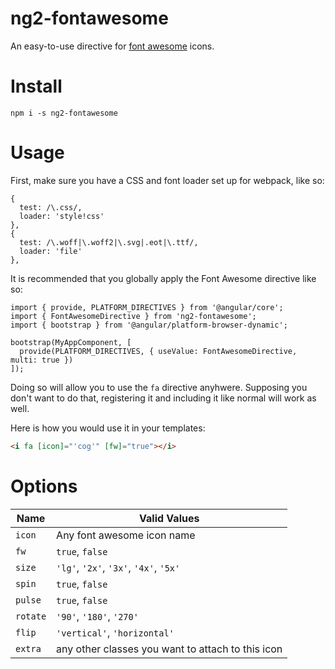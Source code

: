 # ng2-fontawesome
An easy-to-use directive for [font awesome](https://github.com/FortAwesome/Font-Awesome) icons.

# Install
`npm i -s ng2-fontawesome`

# Usage
First, make sure you have a CSS and font loader set up for webpack, like so:
```
{
  test: /\.css/,
  loader: 'style!css'
},
{
  test: /\.woff|\.woff2|\.svg|.eot|\.ttf/,
  loader: 'file'
},
```

It is recommended that you globally apply the Font Awesome directive like so:

```
import { provide, PLATFORM_DIRECTIVES } from '@angular/core';
import { FontAwesomeDirective } from 'ng2-fontawesome';
import { bootstrap } from '@angular/platform-browser-dynamic';

bootstrap(MyAppComponent, [
  provide(PLATFORM_DIRECTIVES, { useValue: FontAwesomeDirective, multi: true })
]);
```

Doing so will allow you to use the `fa` directive anyhwere. Supposing you don't want to do that, registering it and including it like normal will work as well.

Here is how you would use it in your templates:

```html
<i fa [icon]="'cog'" [fw]="true"></i>
```

# Options
Name    | Valid Values
----    | ------------
`icon`  | Any font awesome icon name
`fw`    | `true`, `false`
`size`  | `'lg'`, `'2x'`, `'3x'`, `'4x'`, `'5x'`
`spin`  | `true`, `false`
`pulse` | `true`, `false`
`rotate`| `'90'`, `'180'`, `'270'`
`flip`  | `'vertical'`, `'horizontal'`
`extra` | any other classes you want to attach to this icon
